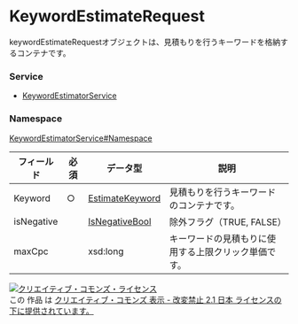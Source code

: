 # KeywordEstimateRequest
keywordEstimateRequestオブジェクトは、見積もりを行うキーワードを格納するコンテナです。
### Service
+ [KeywordEstimatorService](../../services/KeywordEstimatorService.md)

### Namespace
[KeywordEstimatorService#Namespace](../../services/KeywordEstimatorService.md#namespace)

| フィールド | 必須 | データ型 | 説明 |
|---|---|---|---|
| Keyword| ○| <a href="EstimateKeyword.md">EstimateKeyword</a>| 見積もりを行うキーワードのコンテナです。 |
| isNegative| | <a href="IsNegativeBool.md">IsNegativeBool</a>| 除外フラグ（TRUE, FALSE） |
| maxCpc| | xsd:long| キーワードの見積もりに使用する上限クリック単価です。 |

<a rel="license" href="http://creativecommons.org/licenses/by-nd/2.1/jp/"><img alt="クリエイティブ・コモンズ・ライセンス" style="border-width:0" src="https://i.creativecommons.org/l/by-nd/2.1/jp/88x31.png" /></a><br />この 作品 は <a rel="license" href="http://creativecommons.org/licenses/by-nd/2.1/jp/">クリエイティブ・コモンズ 表示 - 改変禁止 2.1 日本 ライセンスの下に提供されています。</a>
